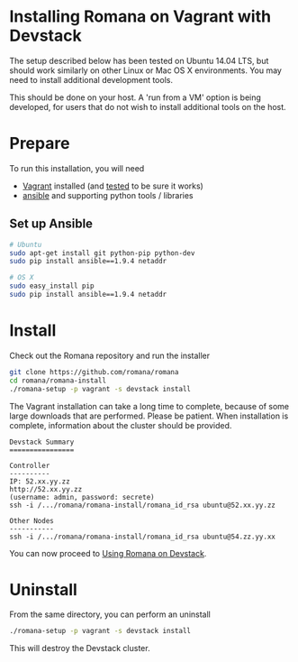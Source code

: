 # Installing Romana on Vagrant with Devstack

The setup described below has been tested on Ubuntu 14.04 LTS, but should work similarly on other Linux or Mac OS X environments.
You may need to install additional development tools.

This should be done on your host. A 'run from a VM' option is being developed, for users that do not wish to install additional tools on the host.

# Prepare

To run this installation, you will need
* [Vagrant](https://www.vagrantup.com/downloads.html) installed (and [tested](https://www.vagrantup.com/docs/getting-started/) to be sure it works)
* [ansible](https://www.ansible.com) and supporting python tools / libraries

## Set up Ansible

```bash
# Ubuntu
sudo apt-get install git python-pip python-dev
sudo pip install ansible==1.9.4 netaddr

# OS X
sudo easy_install pip
sudo pip install ansible==1.9.4 netaddr
```

# Install

Check out the Romana repository and run the installer
```bash
git clone https://github.com/romana/romana
cd romana/romana-install
./romana-setup -p vagrant -s devstack install
```

The Vagrant installation can take a long time to complete, because of some large downloads that are performed. Please be patient. When installation is complete, information about the cluster should be provided.
```sh-session
Devstack Summary
================

Controller
----------
IP: 52.xx.yy.zz
http://52.xx.yy.zz
(username: admin, password: secrete)
ssh -i /.../romana/romana-install/romana_id_rsa ubuntu@52.xx.yy.zz

Other Nodes
-----------
ssh -i /.../romana/romana-install/romana_id_rsa ubuntu@54.zz.yy.xx
```

You can now proceed to [Using Romana on Devstack](romana_devstack.md).

# Uninstall

From the same directory, you can perform an uninstall
```bash
./romana-setup -p vagrant -s devstack install
```

This will destroy the Devstack cluster.
